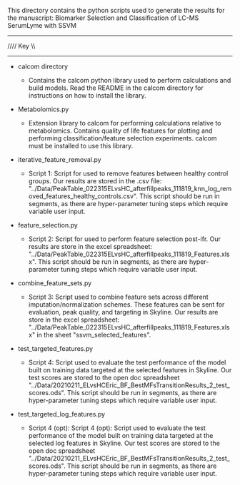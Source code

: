 This directory contains the python scripts used to generate the results for the 
manuscript: Biomarker Selection and Classification of LC-MS SerumLyme with SSVM

  ___________
 //// Key \\\\
****	   ****
+ calcom directory
	- Contains the calcom python library used to perform calculations and build models. Read the README in the calcom directory
	  for instructions on how to install the library.

+ Metabolomics.py
	- Extension library to calcom for performing calculations relative to metabolomics. Contains quality of life features
	  for plotting and performing classification/feature selection experiments. calcom must be installed to use this library.

+ iterative_feature_removal.py
	- Script 1: Script for used to remove features between healthy control groups. Our results are stored in the .csv file: 
	  "../Data/PeakTable_022315ELvsHC_afterfillpeaks_111819_knn_log_removed_features_healthy_controls.csv". This script should
	  be run in segments, as there are hyper-parameter tuning steps which require variable user input.

+ feature_selection.py
	- Script 2: Script for used to perform feature selection post-ifr. Our results are store in the excel spreadsheet:
	  "../Data/PeakTable_022315ELvsHC_afterfillpeaks_111819_Features.xlsx". This script should be run in segments, as there
	  are hyper-parameter tuning steps which require variable user input.

+ combine_feature_sets.py
	- Script 3: Script used to combine feature sets across different imputation/normalization schemes. These features can be
	  sent for evaluation, peak quality, and targeting in Skyline. Our results are store in the excel spreadsheet:
	  "../Data/PeakTable_022315ELvsHC_afterfillpeaks_111819_Features.xlsx" in the sheet "ssvm_selected_features".

+ test_targeted_features.py
	- Script 4: Script used to evaluate the test performance of the model built on training data targeted
	  at the selected features in Skyline. Our test scores are stored to the open doc spreadsheet
	  "../Data/20210211_ELvsHCEric_BF_BestMFsTransitionResults_2_test_scores.ods". This script should be run 
	  in segments, as there are hyper-parameter tuning steps which require variable user input.

+ test_targeted_log_features.py
	- Script 4 (opt): Script 4 (opt): Script used to evaluate the test performance of the model built on training data targeted
	  at the selected log features in Skyline. Our test scores are stored to the open doc spreadsheet
	  "../Data/20210211_ELvsHCEric_BF_BestMFsTransitionResults_2_test_scores.ods". This script should be run in segments,
	  as there are hyper-parameter tuning steps which require variable user input.


